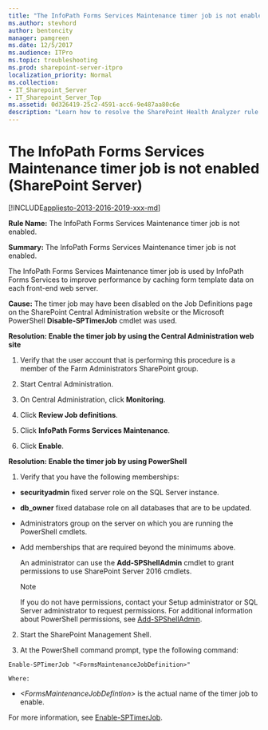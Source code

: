 ```yaml
---
title: "The InfoPath Forms Services Maintenance timer job is not enabled (SharePoint Server)"
ms.author: stevhord
author: bentoncity
manager: pamgreen
ms.date: 12/5/2017
ms.audience: ITPro
ms.topic: troubleshooting
ms.prod: sharepoint-server-itpro
localization_priority: Normal
ms.collection:
- IT_Sharepoint_Server
- IT_Sharepoint_Server_Top
ms.assetid: 0d326419-25c2-4591-acc6-9e487aa80c6e
description: "Learn how to resolve the SharePoint Health Analyzer rule: The InfoPath Forms Services Maintenance timer job is not enabled, in SharePoint Server."
---
```


# The InfoPath Forms Services Maintenance timer job is not enabled (SharePoint Server)

[!INCLUDE[appliesto-2013-2016-2019-xxx-md](../includes/appliesto-2013-2016-2019-xxx-md.md)]
  
 **Rule Name:** The InfoPath Forms Services Maintenance timer job is not enabled. 
  
 **Summary:** The InfoPath Forms Services Maintenance timer job is not enabled. 
  
The InfoPath Forms Services Maintenance timer job is used by InfoPath Forms Services to improve performance by caching form template data on each front-end web server.
  
 **Cause:** The timer job may have been disabled on the Job Definitions page on the SharePoint Central Administration website or the Microsoft PowerShell **Disable-SPTimerJob** cmdlet was used. 
  
 **Resolution: Enable the timer job by using the Central Administration web site**
  
1. Verify that the user account that is performing this procedure is a member of the Farm Administrators SharePoint group.
    
2. Start Central Administration.
    
3. On Central Administration, click **Monitoring**.
    
4. Click **Review Job definitions**.
    
5. Click **InfoPath Forms Services Maintenance**.
    
6. Click **Enable**.
    
**Resolution: Enable the timer job by using PowerShell**
  
1. Verify that you have the following memberships:
    
  - **securityadmin** fixed server role on the SQL Server instance. 
    
  - **db_owner** fixed database role on all databases that are to be updated. 
    
  - Administrators group on the server on which you are running the PowerShell cmdlets.
    
  - Add memberships that are required beyond the minimums above.
    
    An administrator can use the **Add-SPShellAdmin** cmdlet to grant permissions to use SharePoint Server 2016 cmdlets. 
    
    > [!NOTE]
    > If you do not have permissions, contact your Setup administrator or SQL Server administrator to request permissions. For additional information about PowerShell permissions, see [Add-SPShellAdmin](http://technet.microsoft.com/library/2ddfad84-7ca8-409e-878b-d09cb35ed4aa.aspx). 
  
2. Start the SharePoint Management Shell.
    
3. At the PowerShell command prompt, type the following command:
    
  ```
  Enable-SPTimerJob "<FormsMaintenanceJobDefinition>"
  ```

    Where:
    
  -  _\<FormsMaintenanceJobDefintion\>_ is the actual name of the timer job to enable. 
    
For more information, see [Enable-SPTimerJob](http://technet.microsoft.com/library/https://technet.microsoft.com/en-us/library/ff607892%28v=office.16%29.aspx.aspx).
  

